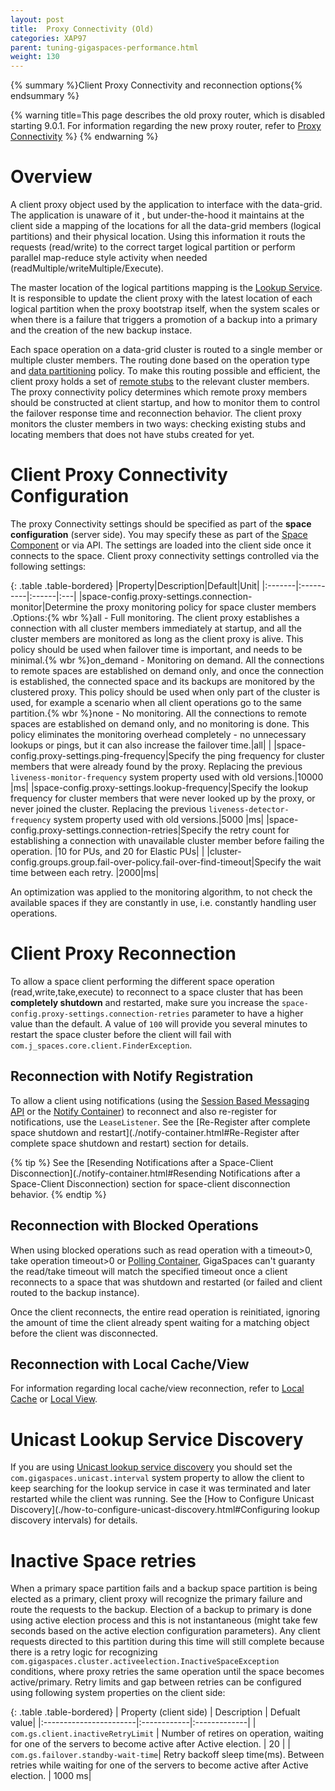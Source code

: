 ```yaml
---
layout: post
title:  Proxy Connectivity (Old)
categories: XAP97
parent: tuning-gigaspaces-performance.html
weight: 130
---
```


{% summary %}Client Proxy Connectivity and reconnection options{% endsummary %}

{% warning title=This page describes the old proxy router, which is disabled starting 9.0.1. For information regarding the new proxy router, refer to [Proxy Connectivity](./proxy-connectivity.html) %}
{% endwarning %}

# Overview

A client proxy object used by the application to interface with the data-grid. The application is unaware of it , but under-the-hood it maintains at the client side a mapping of the locations for all the data-grid members (logical partitions) and their physical location. Using this information it routs the requests (read/write) to the correct target logical partition or perform parallel map-reduce style activity when needed (readMultiple/writeMultiple/Execute).

The master location of the logical partitions mapping is the [Lookup Service](./the-lookup-service.html). It is responsible to update the client proxy with the latest location of each logical partition when the proxy bootstrap itself, when the system scales or when there is a failure that triggers a promotion of a backup into a primary and the creation of the new backup instace.

Each space operation on a data-grid cluster is routed to a single member or multiple cluster members. The routing done based on the operation type and [data partitioning](./data-partitioning.html) policy. To make this routing possible and efficient, the client proxy holds a set of [remote stubs](http://download.oracle.com/javase/1.5.0/docs/guide/rmi/spec/rmi-stubs22.html) to the relevant cluster members. The proxy connectivity policy determines which remote proxy members should be constructed at client startup, and how to monitor them to control the failover response time and reconnection behavior. The client proxy monitors the cluster members in two ways: checking existing stubs and locating members that does not have stubs created for yet.

# Client Proxy Connectivity Configuration

The proxy Connectivity settings should be specified as part of the **space configuration** (server side). You may specify these as part of the [Space Component](./the-space-component.html#Reconnection) or via API.  The settings are loaded into the client side once it connects to the space. Client proxy connectivity settings controlled via the following settings:

{: .table .table-bordered}
|Property|Description|Default|Unit|
|:-------|:----------|:------|:---|
|space-config.proxy-settings.connection-monitor|Determine the proxy monitoring policy for space cluster members .Options:{% wbr %}all - Full monitoring. The client proxy establishes a connection with all cluster members immediately at startup, and all the cluster members are monitored as long as the client proxy is alive. This policy should be used when failover time is important, and needs to be minimal.{% wbr %}on_demand - Monitoring on demand. All the connections to remote spaces are established on demand only, and once the connection is established, the connected space and its backups are monitored by the clustered proxy. This policy should be used when only part of the cluster is used, for example a scenario when all client operations go to the same partition.{% wbr %}none - No monitoring. All the connections to remote spaces are established on demand only, and no monitoring is done. This policy eliminates the monitoring overhead completely - no unnecessary lookups or pings, but it can also increase the failover time.|all| |
|space-config.proxy-settings.ping-frequency|Specify the ping frequency for cluster members that were already found by the proxy. Replacing the previous `liveness-monitor-frequency` system property used with old versions.|10000 |ms|
|space-config.proxy-settings.lookup-frequency|Specify the lookup frequency for cluster members that were never looked up by the proxy, or never joined the cluster. Replacing the previous `liveness-detector-frequency` system property used with old versions.|5000 |ms|
|space-config.proxy-settings.connection-retries|Specify the retry count for establishing a connection with unavailable cluster member before failing the operation. |10 for PUs, and 20 for Elastic PUs| |
|cluster-config.groups.group.fail-over-policy.fail-over-find-timeout|Specify the wait time between each retry. |2000|ms|

An optimization was applied to the monitoring algorithm, to not check the available spaces if they are constantly in use, i.e. constantly handling user operations.

# Client Proxy Reconnection

To allow a space client performing the different space operation (read,write,take,execute) to reconnect to a space cluster that has been **completely shutdown** and restarted, make sure you increase the `space-config.proxy-settings.connection-retries` parameter to have a higher value than the default. A value of `100` will provide you several minutes to restart the space cluster before the client will fail with `com.j_spaces.core.client.FinderException`.

## Reconnection with Notify Registration

To allow a client using notifications (using the [Session Based Messaging API](./session-based-messaging-api.html) or the [Notify Container](./notify-container.html)) to reconnect and also re-register for notifications, use the `LeaseListener`. See the [Re-Register after complete space shutdown and restart](./notify-container.html#Re-Register after complete space shutdown and restart) section for details.

{% tip %}
See the [Resending Notifications after a Space-Client Disconnection](./notify-container.html#Resending Notifications after a Space-Client Disconnection) section for space-client disconnection behavior.
{% endtip %}

## Reconnection with Blocked Operations

When using blocked operations such as read operation with a timeout>0, take operation timeout>0 or [Polling Container](./polling-container.html), GigaSpaces can't guaranty the read/take timeout will match the specified timeout once a client reconnects to a space that was shutdown and restarted (or failed and client routed to the backup instance).

Once the client reconnects, the entire read operation is reinitiated, ignoring the amount of time the client already spent waiting for a matching object before the client was disconnected.

## Reconnection with Local Cache/View

For information regarding local cache/view reconnection, refer to [Local Cache](./local-cache.html) or [Local View](./local-view.html).

# Unicast Lookup Service Discovery

If you are using [Unicast lookup service discovery](./how-to-configure-unicast-discovery.html) you should set the `com.gigaspaces.unicast.interval` system property to allow the client to keep searching for the lookup service in case it was terminated and later restarted while the client was running. See the [How to Configure Unicast Discovery](./how-to-configure-unicast-discovery.html#Configuring lookup discovery intervals) for details.

# Inactive Space retries

When a primary space partition fails and a backup space partition is being elected as a primary, client proxy will recognize the primary failure and route the requests to the backup. Election of a backup to primary is done using  active election process and this is not instantaneous (might take few seconds based on the active election configuration parameters). Any client requests directed to this partition during this time will still complete because there is a retry logic for recognizing `com.gigaspaces.cluster.activeelection.InactiveSpaceException` conditions, where proxy retries the same operation until the space becomes active/primary. Retry limits and gap between retries can be configured using following system properties on the client side:

{: .table .table-bordered}
| Property (client side) | Description | Defualt value|
|:-----------------------|:------------|:-------------|
| `com.gs.client.inactiveRetryLimit` | Number of retires on operation, waiting for one of the servers to become active after Active election. | 20 |
| `com.gs.failover.standby-wait-time`| Retry backoff sleep time(ms). Between retries while waiting for one of the servers to become active after Active election. | 1000 ms|
